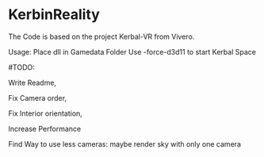 # KerbinReality
The Code is based on the project Kerbal-VR from Vivero.

Usage:
  Place dll in Gamedata Folder
  Use -force-d3d11 to start Kerbal Space

#TODO:

Write Readme,

Fix Camera order,

Fix Interior orientation,

Increase Performance

  Find Way to use less cameras:
  maybe render sky with only one camera
